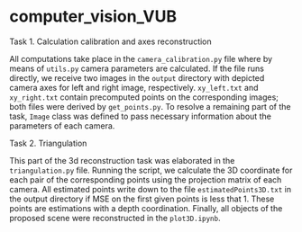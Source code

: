 # computer_vision_VUB

Task 1. Calculation calibration and axes reconstruction

All computations take place in the `camera_calibration.py` file where by means of `utils.py` camera parameters are calculated. If the file runs directly, we receive two images in the `output` directory with depicted camera axes for left and right image, respectively. `xy_left.txt` and `xy_right.txt` contain precomputed points on the corresponding images; both files were derived by `get_points.py`. To resolve a remaining part of the task, `Image` class was defined to pass necessary information about the parameters of each camera.  

Task 2. Triangulation

This part of the 3d reconstruction task was elaborated in the `triangulation.py` file. Running the script, we calculate the 3D coordinate for each pair of the corresponding points using the projection matrix of each camera. All estimated points write down to the file `estimatedPoints3D.txt` in the output directory if MSE on the first given points is less that 1. These points are estimations with a depth coordination. 
Finally, all objects of the proposed scene were reconstructed in the `plot3D.ipynb`. 
